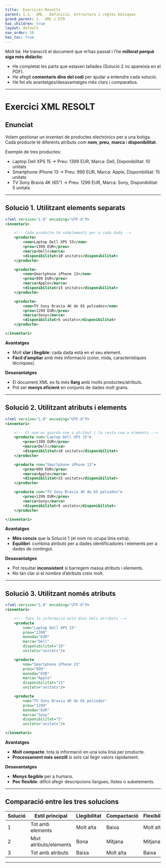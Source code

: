 ```yaml
---
title:  Exercicis Resolts
parent: 1.1.- XML - Definició, estructura i regles bàsiques
grand_parent: 1.- XML i DTD
has_children: true
layout: default
nav_order: 10
has_toc: true
---
```



Molt bé. He transcrit el document que m’has passat i l’he **millorat perquè siga més didàctic**:

* He completat les parts que estaven tallades (Solució 2 no apareixia en el PDF).
* He afegit **comentaris dins del codi** per ajudar a entendre cada solució.
* He fet els avantatges/desavantatges més clars i comparatius.

---

# Exercici XML RESOLT

## Enunciat

Volem gestionar un inventari de productes electrònics per a una botiga.
Cada producte té diferents atributs com **nom**, **preu**, **marca** i **disponibilitat**.

Exemple de tres productes:

* Laptop Dell XPS 15 → Preu: 1399 EUR, Marca: Dell, Disponibilitat: 10 unitats
* Smartphone iPhone 13 → Preu: 999 EUR, Marca: Apple, Disponibilitat: 15 unitats
* TV Sony Bravia 4K (65”) → Preu: 1299 EUR, Marca: Sony, Disponibilitat: 5 unitats

---

## Solució 1. Utilitzant elements separats

```xml
<?xml version="1.0" encoding="UTF-8"?>
<inventari>

    <!-- Cada producte té subelements per a cada dada -->
    <producte>
        <nom>Laptop Dell XPS 15</nom>
        <preu>1399 EUR</preu>
        <marca>Dell</marca>
        <disponibilitat>10 unitats</disponibilitat>
    </producte>

    <producte>
        <nom>Smartphone iPhone 13</nom>
        <preu>999 EUR</preu>
        <marca>Apple</marca>
        <disponibilitat>15 unitats</disponibilitat>
    </producte>

    <producte>
        <nom>TV Sony Bravia 4K de 65 polzades</nom>
        <preu>1299 EUR</preu>
        <marca>Sony</marca>
        <disponibilitat>5 unitats</disponibilitat>
    </producte>

</inventari>
```

**Avantatges**

* Molt **clar i llegible**: cada dada està en el seu element.
* **Fàcil d’ampliar** amb més informació (color, mida, característiques tècniques).

**Desavantatges**

* El document XML es fa més **llarg** amb molts productes/atributs.
* Pot ser **menys eficient** en conjunts de dades molt grans.

---

## Solució 2. Utilitzant atributs i elements

```xml
<?xml version="1.0" encoding="UTF-8"?>
<inventari>

    <!-- El nom es guarda com a atribut i la resta com a elements -->
    <producte nom="Laptop Dell XPS 15">
        <preu>1399 EUR</preu>
        <marca>Dell</marca>
        <disponibilitat>10 unitats</disponibilitat>
    </producte>

    <producte nom="Smartphone iPhone 13">
        <preu>999 EUR</preu>
        <marca>Apple</marca>
        <disponibilitat>15 unitats</disponibilitat>
    </producte>

    <producte nom="TV Sony Bravia 4K de 65 polzades">
        <preu>1299 EUR</preu>
        <marca>Sony</marca>
        <disponibilitat>5 unitats</disponibilitat>
    </producte>

</inventari>
```

**Avantatges**

* **Més concís** que la Solució 1 (el nom no ocupa línia extra).
* **Equilibri**: combina atributs per a dades identificadores i elements per a dades de contingut.

**Desavantatges**

* Pot resultar **inconsistent** si barregem massa atributs i elements.
* No tan clar si el nombre d’atributs creix molt.

---

## Solució 3. Utilitzant només atributs

```xml
<?xml version="1.0" encoding="UTF-8"?>
<inventari>

    <!-- Tota la informació està dins dels atributs -->
    <producte 
        nom="Laptop Dell XPS 15" 
        preu="1399" 
        moneda="EUR" 
        marca="Dell" 
        disponibilitat="10" 
        unitats="unitats"/>

    <producte 
        nom="Smartphone iPhone 13" 
        preu="999" 
        moneda="EUR" 
        marca="Apple" 
        disponibilitat="15" 
        unitats="unitats"/>

    <producte 
        nom="TV Sony Bravia 4K de 65 polzades" 
        preu="1299" 
        moneda="EUR" 
        marca="Sony" 
        disponibilitat="5" 
        unitats="unitats"/>

</inventari>
```

**Avantatges**

* **Molt compacte**: tota la informació en una sola línia per producte.
* **Processament més senzill** si sols cal llegir valors ràpidament.

**Desavantatges**

* **Menys llegible** per a humans.
* **Poc flexible**: difícil afegir descripcions llargues, llistes o subelements.

---

## Comparació entre les tres solucions

| Solució | Estil principal        | Llegibilitat | Compactació | Flexibilitat |
| ------- | ---------------------- | ------------ | ----------- | ------------ |
| 1       | Tot amb elements       | Molt alta    | Baixa       | Molt alta    |
| 2       | Mixt atributs/elements | Bona         | Mitjana     | Mitjana      |
| 3       | Tot amb atributs       | Baixa        | Molt alta   | Baixa        |

---

 
